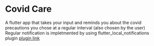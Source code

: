 # Covid Care

A flutter app that takes your input and reminds you about the covid precautions you chose at a regular interval (also chosen by the user)  
Regular notification is impletmented by using flutter_local_notifications plugin [plugin link](https://pub.dev/packages/flutter_local_notifications)

